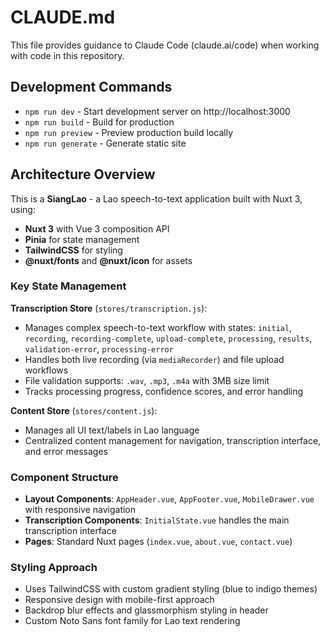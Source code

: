 # CLAUDE.md

This file provides guidance to Claude Code (claude.ai/code) when working with code in this repository.

## Development Commands

- `npm run dev` - Start development server on http://localhost:3000
- `npm run build` - Build for production
- `npm run preview` - Preview production build locally
- `npm run generate` - Generate static site

## Architecture Overview

This is a **SiangLao** - a Lao speech-to-text application built with Nuxt 3, using:

- **Nuxt 3** with Vue 3 composition API
- **Pinia** for state management
- **TailwindCSS** for styling
- **@nuxt/fonts** and **@nuxt/icon** for assets

### Key State Management

**Transcription Store** (`stores/transcription.js`):
- Manages complex speech-to-text workflow with states: `initial`, `recording`, `recording-complete`, `upload-complete`, `processing`, `results`, `validation-error`, `processing-error`
- Handles both live recording (via `mediaRecorder`) and file upload workflows
- File validation supports: `.wav`, `.mp3`, `.m4a` with 3MB size limit
- Tracks processing progress, confidence scores, and error handling

**Content Store** (`stores/content.js`):
- Manages all UI text/labels in Lao language
- Centralized content management for navigation, transcription interface, and error messages

### Component Structure

- **Layout Components**: `AppHeader.vue`, `AppFooter.vue`, `MobileDrawer.vue` with responsive navigation
- **Transcription Components**: `InitialState.vue` handles the main transcription interface
- **Pages**: Standard Nuxt pages (`index.vue`, `about.vue`, `contact.vue`)

### Styling Approach

- Uses TailwindCSS with custom gradient styling (blue to indigo themes)
- Responsive design with mobile-first approach
- Backdrop blur effects and glassmorphism styling in header
- Custom Noto Sans font family for Lao text rendering